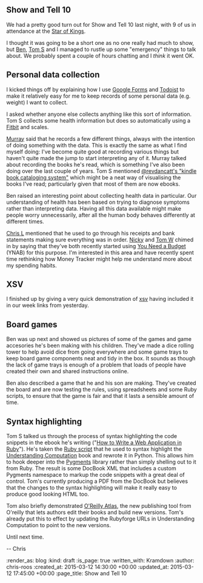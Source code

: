 Show and Tell 10
----------------

We had a pretty good turn out for Show and Tell 10 last night, with 9 of us in attendance at the [Star of Kings][].

I thought it was going to be a short one as no one really had much to show, but [Ben][], [Tom S][] and I managed to rustle up some "emergency" things to talk about. We probably spent a couple of hours chatting and I _think_ it went OK.

## Personal data collection

I kicked things off by explaining how I use [Google Forms][] and [Todoist][] to make it relatively easy for me to keep records of some personal data (e.g. weight) I want to collect.

I asked whether anyone else collects anything like this sort of information. Tom S collects some health information but does so automatically using a [Fitbit][] and scales.

[Murray][] said that he records a few different things, always with the intention of doing something with the data. This is exactly the same as what I find myself doing: I've become quite good at recording various things but haven't quite made the jump to start interpreting any of it. Murray talked about recording the books he's read, which is something I've also been doing over the last couple of years. Tom S mentioned [@revdancatt's "kindle book cataloging system"](https://twitter.com/revdancatt/status/572837279535915009/photo/1) which might be a neat way of visualising the books I've read; particularly given that most of them are now ebooks.

Ben raised an interesting point about collecting health data in particular. Our understanding of health has been based on trying to diagnose symptoms rather than interpreting data. Having all this data available might make people worry unnecessarily, after all the human body behaves differently at different times.

[Chris L][] mentioned that he used to go through his receipts and bank statements making sure everything was in order. [Nicky][] and [Tom W][] chimed in by saying that they've both recently started using [You Need a Budget][] (YNAB) for this purpose. I'm interested in this area and have recently spent time rethinking how Money Tracker might help me understand more about my spending habits.

## XSV

I finished up by giving a very quick demonstration of [xsv][] having included it in our week links from yesterday.

## Board games

Ben was up next and showed us pictures of some of the games and game accesories he's been making with his children. They've made a dice rolling tower to help avoid dice from going everywhere and some game trays to keep board game components neat and tidy in the box. It sounds as though the lack of game trays is enough of a problem that loads of people have created their own and shared instructions online.

Ben also described a game that he and his son are making. They've created the board and are now testing the rules, using spreadsheets and some Ruby scripts, to ensure that the game is fair and that it lasts a sensible amount of time.

## Syntax highlighting

Tom S talked us through the process of syntax highlighting the code snippets in the ebook he's writing ("[How to Write a Web Application in Ruby][]"). He's taken the [Ruby script][] that he used to syntax highlight the [Understanding Computation][] book and rewrote it in Python. This allows him to hook deeper into the [Pygments][] library rather than simply shelling out to it from Ruby. The result is some DocBook XML that includes a custom Pygments namespace to markup the code snippets with a great deal of control. Tom's currently producing a PDF from the DocBook but believes that the changes to the syntax highlighting will make it really easy to produce good looking HTML too.

Tom also briefly demonstrated [O'Reilly Atlas][], the new publishing tool from O'reilly that lets authors edit their books and build new versions. Tom's already put this to effect by updating the Rubyforge URLs in Understanding Computation to point to the new versions.

Until next time.

-- Chris

[Ben]: https://twitter.com/beng
[Chris L]: http://blog.chrislowis.co.uk/
[Fitbit]: http://www.fitbit.com/
[Google Forms]: http://www.google.co.uk/forms/about/
[How to Write a Web Application in Ruby]: http://rubywebapp.com/
[Murray]: https://twitter.com/hlame
[Nicky]: http://www.knotnicky.com/
[O'Reilly Atlas]: https://atlas.oreilly.com/
[Pygments]: http://pygments.org/
[Ruby script]: https://gist.github.com/tomstuart/4462577
[Star of Kings]: http://starofkings.co.uk/
[Todoist]: https://todoist.com/
[Tom S]: http://codon.com/
[Tom W]: https://tomafro.net/
[Understanding Computation]: http://computationbook.com/
[xsv]: https://github.com/BurntSushi/xsv
[You Need a Budget]: http://www.youneedabudget.com/

:render_as: blog
:kind: draft
:is_page: true
:written_with: Kramdown
:author: chris-roos
:created_at: 2015-03-12 14:30:00 +00:00
:updated_at: 2015-03-12 17:45:00 +00:00
:page_title: Show and Tell 10
